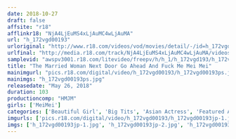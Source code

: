 ```yaml
---
date: 2018-10-27
draft: false
affsite: "r18"
afflinkr18: "NjA4LjEuMS4xLjAuMC4wLjAuMA"
url: "h_172vgd00193"
urloriginal: "http://www.r18.com/videos/vod/movies/detail/-/id=h_172vgd00193"
urlfinal: "http://media.r18.com/track/NjA4LjEuMS4xLjAuMC4wLjAuMA/videos/vod/movies/detail/-/id=h_172vgd00193"
samplevid: "awspv3001.r18.com/litevideo/freepv/h/h_1/h_172vgd193/h_172vgd193_dmb_s.mp4"
title: "The Married Woman Next Door Go Ahead And Fuck Me Mei Mei"
mainimgurl: "pics.r18.com/digital/video/h_172vgd00193/h_172vgd00193ps.jpg"
mainimgs: "h_172vgd00193ps.jpg"
releasedate: "May 26, 2018"
duration: 103
productioncomp: "HMJM"
girls: ['MeiMei']
categories: ['Beautiful Girl', 'Big Tits', 'Asian Actress', 'Featured Actress', 'Gonzo', 'Hi-Def']
imgurls: ['pics.r18.com/digital/video/h_172vgd00193/h_172vgd00193jp-1.jpg', 'pics.r18.com/digital/video/h_172vgd00193/h_172vgd00193jp-2.jpg', 'pics.r18.com/digital/video/h_172vgd00193/h_172vgd00193jp-3.jpg', 'pics.r18.com/digital/video/h_172vgd00193/h_172vgd00193jp-4.jpg', 'pics.r18.com/digital/video/h_172vgd00193/h_172vgd00193jp-5.jpg', 'pics.r18.com/digital/video/h_172vgd00193/h_172vgd00193jp-6.jpg', 'pics.r18.com/digital/video/h_172vgd00193/h_172vgd00193jp-7.jpg', 'pics.r18.com/digital/video/h_172vgd00193/h_172vgd00193jp-8.jpg', 'pics.r18.com/digital/video/h_172vgd00193/h_172vgd00193jp-9.jpg', 'pics.r18.com/digital/video/h_172vgd00193/h_172vgd00193jp-10.jpg', 'pics.r18.com/digital/video/h_172vgd00193/h_172vgd00193jp-11.jpg', 'pics.r18.com/digital/video/h_172vgd00193/h_172vgd00193jp-12.jpg', 'pics.r18.com/digital/video/h_172vgd00193/h_172vgd00193jp-13.jpg', 'pics.r18.com/digital/video/h_172vgd00193/h_172vgd00193jp-14.jpg', 'pics.r18.com/digital/video/h_172vgd00193/h_172vgd00193jp-15.jpg', 'pics.r18.com/digital/video/h_172vgd00193/h_172vgd00193jp-16.jpg', 'pics.r18.com/digital/video/h_172vgd00193/h_172vgd00193jp-17.jpg', 'pics.r18.com/digital/video/h_172vgd00193/h_172vgd00193jp-18.jpg', 'pics.r18.com/digital/video/h_172vgd00193/h_172vgd00193jp-19.jpg', 'pics.r18.com/digital/video/h_172vgd00193/h_172vgd00193jp-20.jpg']
imgs: ['h_172vgd00193jp-1.jpg', 'h_172vgd00193jp-2.jpg', 'h_172vgd00193jp-3.jpg', 'h_172vgd00193jp-4.jpg', 'h_172vgd00193jp-5.jpg', 'h_172vgd00193jp-6.jpg', 'h_172vgd00193jp-7.jpg', 'h_172vgd00193jp-8.jpg', 'h_172vgd00193jp-9.jpg', 'h_172vgd00193jp-10.jpg', 'h_172vgd00193jp-11.jpg', 'h_172vgd00193jp-12.jpg', 'h_172vgd00193jp-13.jpg', 'h_172vgd00193jp-14.jpg', 'h_172vgd00193jp-15.jpg', 'h_172vgd00193jp-16.jpg', 'h_172vgd00193jp-17.jpg', 'h_172vgd00193jp-18.jpg', 'h_172vgd00193jp-19.jpg', 'h_172vgd00193jp-20.jpg']
---
```

